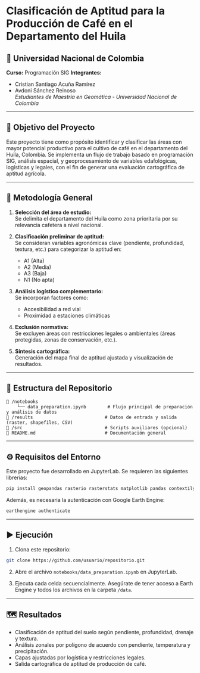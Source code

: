 # Clasificación de Aptitud para la Producción de Café en el Departamento del Huila

## 📍 Universidad Nacional de Colombia  
**Curso:** Programación SIG
**Integrantes:**
- Cristian Santiago Acuña Ramírez  
- Avdoni Sánchez Reinoso  
*Estudiantes de Maestría en Geomática - Universidad Nacional de Colombia*

---

## 🎯 Objetivo del Proyecto

Este proyecto tiene como propósito identificar y clasificar las áreas con mayor potencial productivo para el cultivo de café en el departamento del Huila, Colombia. Se implementa un flujo de trabajo basado en programación SIG, análisis espacial, y geoprocesamiento de variables edafológicas, logísticas y legales, con el fin de generar una evaluación cartográfica de aptitud agrícola.

---

## 🧭 Metodología General

1. **Selección del área de estudio:**  
   Se delimita el departamento del Huila como zona prioritaria por su relevancia cafetera a nivel nacional.

2. **Clasificación preliminar de aptitud:**  
   Se consideran variables agronómicas clave (pendiente, profundidad, textura, etc.) para categorizar la aptitud en:  
   - A1 (Alta)  
   - A2 (Media)  
   - A3 (Baja)  
   - N1 (No apta)

3. **Análisis logístico complementario:**  
   Se incorporan factores como:  
   - Accesibilidad a red vial  
   - Proximidad a estaciones climáticas  

4. **Exclusión normativa:**  
   Se excluyen áreas con restricciones legales o ambientales (áreas protegidas, zonas de conservación, etc.).

5. **Síntesis cartográfica:**  
   Generación del mapa final de aptitud ajustada y visualización de resultados.

---

## 🧩 Estructura del Repositorio

```
📁 /notebooks
    └── data_preparation.ipynb        # Flujo principal de preparación y análisis de datos
📁 /results                           # Datos de entrada y salida (raster, shapefiles, CSV)
📁 /src                               # Scripts auxiliares (opcional)
📄 README.md                          # Documentación general
```

---

## ⚙️ Requisitos del Entorno

Este proyecto fue desarrollado en JupyterLab. Se requieren las siguientes librerías:

```bash
pip install geopandas rasterio rasterstats matplotlib pandas contextily geemap earthengine-api
```

Además, es necesaria la autenticación con Google Earth Engine:

```bash
earthengine authenticate
```

---

## ▶️ Ejecución

1. Clona este repositorio:
```bash
git clone https://github.com/usuario/repositorio.git
```

2. Abre el archivo `notebooks/data_preparation.ipynb` en JupyterLab.

3. Ejecuta cada celda secuencialmente. Asegúrate de tener acceso a Earth Engine y todos los archivos en la carpeta `/data`.

---

## 🗺️ Resultados

- Clasificación de aptitud del suelo según pendiente, profundidad, drenaje y textura.
- Análisis zonales por polígono de acuerdo con pendiente, temperatura y precipitación.
- Capas ajustadas por logística y restricciones legales.
- Salida cartográfica de aptitud de producción de café.
